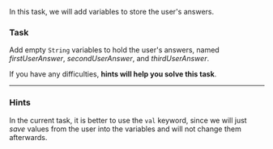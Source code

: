 In this task, we will add variables to store the user's answers.

### Task

Add empty `String` variables to hold the user's answers, named 
_firstUserAnswer_, _secondUserAnswer_, and _thirdUserAnswer_.

If you have any difficulties, **hints will help you solve this task**.

----

### Hints

<div class="hint" title="Push me to learn which keyword — val or var — is better to use">

In the current task, it is better to use the `val` keyword, since we will just _save_ values from the user 
into the variables and will not change them afterwards.

</div>
